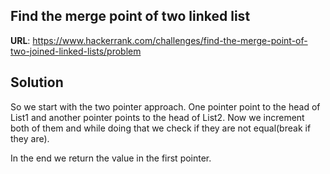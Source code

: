 ## Find the merge point of two linked list

__URL__: https://www.hackerrank.com/challenges/find-the-merge-point-of-two-joined-linked-lists/problem

## Solution

So we start with the two pointer approach. One pointer point to the head of List1 and another pointer points to the head of List2. Now we increment both of them and while doing that we check if they are not equal(break if they are).

In the end we return the value in the first pointer. 
